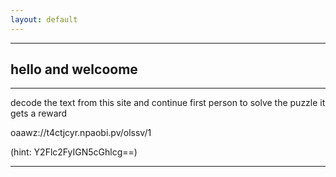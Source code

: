 ```yaml
---
layout: default
---
```


* * *

## hello and welcoome

* * *

decode the text from this site and continue
first person to solve the puzzle it gets a reward

oaawz://t4ctjcyr.npaobi.pv/olssv/1

(hint: Y2Flc2FyIGN5cGhlcg==)

* * *